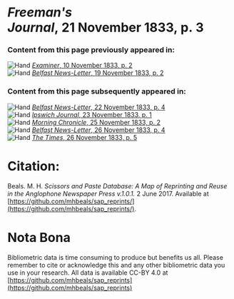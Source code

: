 # *Freeman's Journal*, 21 November 1833, p. 3  
  
### Content from this page previously appeared in:  
![Hand](http://scissorsandpaste.net/wp-content/uploads/2017/06/smallhandpointer.png) [*Examiner*, 10 November 1833, p. 2](https://mhbeals.github.io/sap_html/Examiner/Examiner-10-November-1833-p-2)  
![Hand](http://scissorsandpaste.net/wp-content/uploads/2017/06/smallhandpointer.png) [*Belfast News-Letter*, 19 November 1833, p. 2](https://mhbeals.github.io/sap_html/Belfast-News-Letter/Belfast-News-Letter-19-November-1833-p-2)  
  
### Content from this page subsequently appeared in:  
![Hand](http://scissorsandpaste.net/wp-content/uploads/2017/06/smallhandpointer.png) [*Belfast News-Letter*, 22 November 1833, p. 4](https://mhbeals.github.io/sap_html/Belfast-News-Letter/Belfast-News-Letter-22-November-1833-p-4)  
![Hand](http://scissorsandpaste.net/wp-content/uploads/2017/06/smallhandpointer.png) [*Ipswich Journal*, 23 November 1833, p. 1](https://mhbeals.github.io/sap_html/Ipswich-Journal/Ipswich-Journal-23-November-1833-p-1)  
![Hand](http://scissorsandpaste.net/wp-content/uploads/2017/06/smallhandpointer.png) [*Morning Chronicle*, 25 November 1833, p. 2](https://mhbeals.github.io/sap_html/Morning-Chronicle/Morning-Chronicle-25-November-1833-p-2)  
![Hand](http://scissorsandpaste.net/wp-content/uploads/2017/06/smallhandpointer.png) [*Belfast News-Letter*, 26 November 1833, p. 4](https://mhbeals.github.io/sap_html/Belfast-News-Letter/Belfast-News-Letter-26-November-1833-p-4)  
![Hand](http://scissorsandpaste.net/wp-content/uploads/2017/06/smallhandpointer.png) [*The Times*, 26 November 1833, p. 5](https://mhbeals.github.io/sap_html/The-Times/The-Times-26-November-1833-p-5)  


# Citation: 

Beals. M. H. *Scissors and Paste Database: A Map of Reprinting and Reuse in the Anglophone Newspaper Press v.1.0.1.* 2 June 2017. Available at [https://github.com/mhbeals/sap_reprints/](https://github.com/mhbeals/sap_reprints/). 

# Nota Bona

Bibliometric data is time consuming to produce but benefits us all. Please remember to cite or acknowledge this and any other bibliometric data you use in your research. All data is available CC-BY 4.0 at [https://github.com/mhbeals/sap_reprints](https://github.com/mhbeals/sap_reprints)